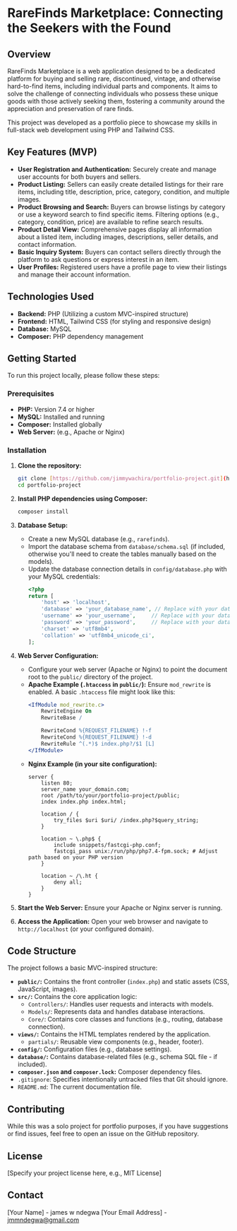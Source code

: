 # RareFinds Marketplace: Connecting the Seekers with the Found

## Overview

RareFinds Marketplace is a web application designed to be a dedicated platform for buying and selling rare, discontinued, vintage, and otherwise hard-to-find items, including individual parts and components. It aims to solve the challenge of connecting individuals who possess these unique goods with those actively seeking them, fostering a community around the appreciation and preservation of rare finds.

This project was developed as a portfolio piece to showcase my skills in full-stack web development using PHP and Tailwind CSS.

## Key Features (MVP)

* **User Registration and Authentication:** Securely create and manage user accounts for both buyers and sellers.
* **Product Listing:** Sellers can easily create detailed listings for their rare items, including title, description, price, category, condition, and multiple images.
* **Product Browsing and Search:** Buyers can browse listings by category or use a keyword search to find specific items. Filtering options (e.g., category, condition, price) are available to refine search results.
* **Product Detail View:** Comprehensive pages display all information about a listed item, including images, descriptions, seller details, and contact information.
* **Basic Inquiry System:** Buyers can contact sellers directly through the platform to ask questions or express interest in an item.
* **User Profiles:** Registered users have a profile page to view their listings and manage their account information.

## Technologies Used

* **Backend:** PHP (Utilizing a custom MVC-inspired structure)
* **Frontend:** HTML, Tailwind CSS (for styling and responsive design)
* **Database:** MySQL
* **Composer:** PHP dependency management

## Getting Started

To run this project locally, please follow these steps:

### Prerequisites

* **PHP:** Version 7.4 or higher
* **MySQL:** Installed and running
* **Composer:** Installed globally
* **Web Server:** (e.g., Apache or Nginx)

### Installation

1.  **Clone the repository:**
    ```bash
    git clone [https://github.com/jimmywachira/portfolio-project.git](https://www.google.com/search?q=https://github.com/jimmywachira/portfolio-project.git)
    cd portfolio-project
    ```

2.  **Install PHP dependencies using Composer:**
    ```bash
    composer install
    ```

3.  **Database Setup:**
    * Create a new MySQL database (e.g., `rarefinds`).
    * Import the database schema from `database/schema.sql` (if included, otherwise you'll need to create the tables manually based on the models).
    * Update the database connection details in `config/database.php` with your MySQL credentials:
        ```php
        <?php
        return [
            'host' => 'localhost',
            'database' => 'your_database_name', // Replace with your database name
            'username' => 'your_username',     // Replace with your database username
            'password' => 'your_password',     // Replace with your database password
            'charset' => 'utf8mb4',
            'collation' => 'utf8mb4_unicode_ci',
        ];
        ```

4.  **Web Server Configuration:**
    * Configure your web server (Apache or Nginx) to point the document root to the `public/` directory of the project.
    * **Apache Example (`.htaccess` in `public/`):** Ensure `mod_rewrite` is enabled. A basic `.htaccess` file might look like this:
        ```apache
        <IfModule mod_rewrite.c>
            RewriteEngine On
            RewriteBase /

            RewriteCond %{REQUEST_FILENAME} !-f
            RewriteCond %{REQUEST_FILENAME} !-d
            RewriteRule ^(.*)$ index.php?/$1 [L]
        </IfModule>
        ```
    * **Nginx Example (in your site configuration):**
        ```nginx
        server {
            listen 80;
            server_name your_domain.com;
            root /path/to/your/portfolio-project/public;
            index index.php index.html;

            location / {
                try_files $uri $uri/ /index.php?$query_string;
            }

            location ~ \.php$ {
                include snippets/fastcgi-php.conf;
                fastcgi_pass unix:/run/php/php7.4-fpm.sock; # Adjust path based on your PHP version
            }

            location ~ /\.ht {
                deny all;
            }
        }
        ```

5.  **Start the Web Server:** Ensure your Apache or Nginx server is running.

6.  **Access the Application:** Open your web browser and navigate to `http://localhost` (or your configured domain).

## Code Structure

The project follows a basic MVC-inspired structure:

* **`public/`:** Contains the front controller (`index.php`) and static assets (CSS, JavaScript, images).
* **`src/`:** Contains the core application logic:
    * `Controllers/`: Handles user requests and interacts with models.
    * `Models/`: Represents data and handles database interactions.
    * `Core/`: Contains core classes and functions (e.g., routing, database connection).
* **`views/`:** Contains the HTML templates rendered by the application.
    * `partials/`: Reusable view components (e.g., header, footer).
* **`config/`:** Configuration files (e.g., database settings).
* **`database/`:** Contains database-related files (e.g., schema SQL file - if included).
* **`composer.json` and `composer.lock`:** Composer dependency files.
* `.gitignore`: Specifies intentionally untracked files that Git should ignore.
* `README.md`: The current documentation file.

## Contributing

While this was a solo project for portfolio purposes, if you have suggestions or find issues, feel free to open an issue on the GitHub repository.

## License

[Specify your project license here, e.g., MIT License]

## Contact

[Your Name] - james w ndegwa [Your Email Address] - jmmndegwa@gmail.com 
